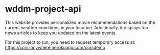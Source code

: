 # wddm-project-api

This website provides personalized movie recommendations based on the current weather conditions in your location. Additionally, it displays top news articles to keep you updated on the latest events.

For this project to run, you need to request temporary access at: https://cors-anywhere.herokuapp.com/corsdemo
